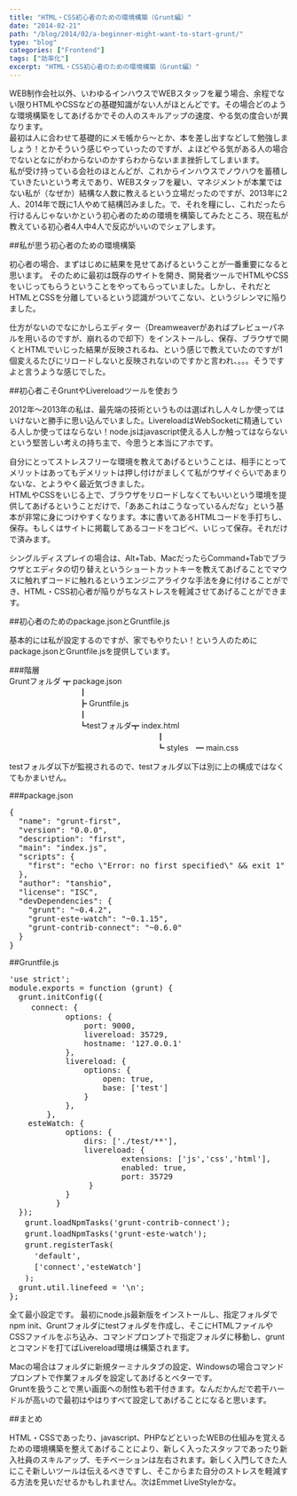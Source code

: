 ```yaml
---
title: "HTML・CSS初心者のための環境構築（Grunt編）"
date: "2014-02-21"
path: "/blog/2014/02/a-beginner-might-want-to-start-grunt/"
type: "blog"
categories: ["Frontend"]
tags: ["効率化"]
excerpt: "HTML・CSS初心者のための環境構築（Grunt編）"
---
```


WEB制作会社以外、いわゆるインハウスでWEBスタッフを雇う場合、余程でない限りHTMLやCSSなどの基礎知識がない人がほとんどです。その場合どのような環境構築をしてあげるかでその人のスキルアップの速度、やる気の度合いが異なります。  
最初は人に合わせて基礎的にメモ帳から～とか、本を差し出すなどして勉強しましょう！とかそういう感じやっていったのですが、よほどやる気がある人の場合でないとなにがわからないのかすらわからないまま挫折してしまいます。  
私が受け持っている会社のほとんどが、これからインハウスでノウハウを蓄積していきたいという考えであり、WEBスタッフを雇い、マネジメントが本業ではない私が（なぜか）結構な人数に教えるという立場だったのですが、2013年に2人、2014年で既に1人やめて結構凹みました。で、それを糧にし、これだったら行けるんじゃないかという初心者のための環境を構築してみたところ、現在私が教えている初心者4人中4人で反応がいいのでシェアします。

##私が思う初心者のための環境構築

初心者の場合、まずはじめに結果を見せてあげるということが一番重要になると思います。
そのために最初は既存のサイトを開き、開発者ツールでHTMLやCSSをいじってもらうということをやってもらっていました。しかし、それだとHTMLとCSSを分離しているという認識がついてこない、というジレンマに陥りました。

仕方がないのでなにかしらエディター（Dreamweaverがあればプレビューパネルを用いるのですが、崩れるので却下）をインストールし、保存、ブラウザで開くとHTMLでいじった結果が反映されるね、という感じで教えていたのですが1個変えるたびにリロードしないと反映されないのですかと言われ、。。。そうですよと言うような感じでした。

##初心者こそGruntやLivereloadツールを使おう

2012年～2013年の私は、最先端の技術というものは選ばれし人々しか使ってはいけないと勝手に思い込んでいました。LivereloadはWebSocketに精通している人しか使ってはならない！node.jsはjavascript使える人しか触ってはならないという堅苦しい考えの持ち主で、今思うと本当にアホです。

自分にとってストレスフリーな環境を教えてあげるということは、相手にとってメリットはあってもデメリットは押し付けがましくて私がウザイぐらいであまりないな、とようやく最近気づきました。  
HTMLやCSSをいじる上で、ブラウザをリロードしなくてもいいという環境を提供してあげるということだけで、「ああこれはこうなっているんだな」という基本が非常に身につけやすくなります。本に書いてあるHTMLコードを手打ちし、保存。もしくはサイトに掲載してあるコードをコピペ、いじって保存。それだけで済みます。

シングルディスプレイの場合は、Alt+Tab、MacだったらCommand+Tabでブラウザとエディタの切り替えというショートカットキーを教えてあげることでマウスに触れずコードに触れるというエンジニアライクな手法を身に付けることができ、HTML・CSS初心者が陥りがちなストレスを軽減させてあげることができます。

##初心者のためのpackage.jsonとGruntfile.js

基本的には私が設定するのですが、家でもやりたい！という人のためにpackage.jsonとGruntfile.jsを提供しています。

###階層  
Gruntフォルダ ┳  package.json  
　　　　　　　　　┃  
　　　　　　　　　┣  Gruntfile.js     
　　　　　　　　　┃            
　　　　　　　　　┗testフォルダ┳ index.html  
　　　　　　　　　　　　　　　　　　　┃  
　　　　　　　　　　　　　　　　　　　┗  styles　━  main.css

testフォルダ以下が監視されるので、testフォルダ以下は別に上の構成ではなくてもかまいせん。

###package.json
<pre>{
  "name": "grunt-first",
  "version": "0.0.0",
  "description": "first",
  "main": "index.js",
  "scripts": {
    "first": "echo \"Error: no first specified\" && exit 1"
  },
  "author": "tanshio",
  "license": "ISC",
  "devDependencies": {
    "grunt": "~0.4.2",
    "grunt-este-watch": "~0.1.15",
    "grunt-contrib-connect": "~0.6.0"
  }
}
</pre>

##Gruntfile.js

<pre>'use strict';
module.exports = function (grunt) {
  grunt.initConfig({
   　connect: {
            options: {
                port: 9000,
                livereload: 35729,
                hostname: '127.0.0.1'
            },
            livereload: {
                options: {
                    open: true,
                    base: ['test']
                }
            },
        },
    esteWatch: {
            options: {
                dirs: ['./test/**'],
                livereload: {
                        extensions: ['js','css','html'],
                        enabled: true,
                        port: 35729
                 }
            }
          }
  });
　　grunt.loadNpmTasks('grunt-contrib-connect');
　　grunt.loadNpmTasks('grunt-este-watch');
　　grunt.registerTask(
  　　'default',
  　　['connect','esteWatch']
　　);
  grunt.util.linefeed = '\n';
};</pre>

全て最小設定です。
最初にnode.js最新版をインストールし、指定フォルダでnpm init、Gruntフォルダにtestフォルダを作成し、そこにHTMLファイルやCSSファイルをぶち込み、コマンドプロンプトで指定フォルダに移動し、gruntとコマンドを打てばLivereload環境は構築されます。  

Macの場合はフォルダに新規ターミナルタブの設定、Windowsの場合コマンドプロンプトで作業フォルダを設定してあげるとベターです。  
Gruntを扱うことで黒い画面への耐性も若干付きます。なんだかんだで若干ハードルが高いので最初はやはりすべて設定してあげることになると思います。

##まとめ

HTML・CSSであったり、javascript、PHPなどといったWEBの仕組みを覚えるための環境構築を整えてあげることにより、新しく入ったスタッフであったり新入社員のスキルアップ、モチベーションは左右されます。新しく入門してきた人にこそ新しいツールは伝えるべきですし、そこからまた自分のストレスを軽減する方法を見いだせるかもしれません。次はEmmet LiveStyleかな。
